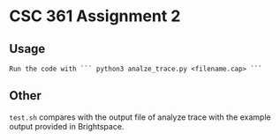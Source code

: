 # CSC 361 Assignment 2

## Usage
    Run the code with ``` python3 analze_trace.py <filename.cap> ```


## Other
```test.sh``` compares with the output file of analyze trace with the example output provided in Brightspace.